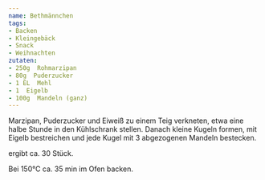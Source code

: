 ```yaml
---
name: Bethmännchen
tags:
- Backen
- Kleingebäck
- Snack
- Weihnachten
zutaten:
- 250g  Rohmarzipan
- 80g  Puderzucker
- 1 EL  Mehl
- 1  Eigelb
- 100g  Mandeln (ganz)
---
```


Marzipan, Puderzucker und Eiweiß zu einem Teig verkneten, etwa eine halbe Stunde in den Kühlschrank stellen.
Danach kleine Kugeln formen, mit Eigelb bestreichen und jede Kugel mit 3 abgezogenen Mandeln bestecken.

ergibt ca. 30 Stück.

Bei 150°C ca. 35 min im Ofen backen. 
